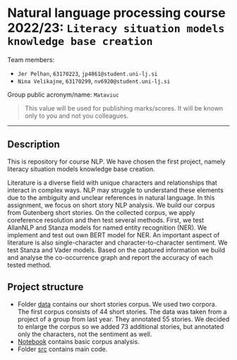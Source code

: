 # Natural language processing course 2022/23: `Literacy situation models knowledge base creation`

Team members:
 * `Jer Pelhan`, `63170223`, `jp4861@student.uni-lj.si`
 * `Nina Velikajne`, `63170299`, `nv6920@student.uni-lj.si`

Group public acronym/name: `Mataviuc`
 > This value will be used for publishing marks/scores. It will be known only to you and not you colleagues.

____________________________________
## Description
This is repository for course NLP. We have chosen the first project, namely literacy situation models knowledge base creation.

Literature is a diverse field with unique characters and relationships that interact in complex ways. NLP may struggle to understand these elements due to the ambiguity and unclear references in natural language. In this assignment, we focus on short story NLP analysis. We build our corpus from Gutenberg short stories. On the collected corpus, we apply coreference resolution and then test several methods. First, we test AllanNLP and Stanza models for named entity recognition (NER). We implement and test out own BERT model for NER. An important aspect of literature is also single-character and character-to-character sentiment. We test Stanza and Vader models. Based on the captured information we build and analyse the co-occurrence graph and report the accuracy of each tested method.

## Project structure
* Folder [data](data/) contains our short stories corpus. We used two corpora. The first corpus consists of 44 short stories. The data was taken from a project of a group from last year. They annotated 55 stories. We decided to enlarge the corpus so we added 73 additional stories, but annotated only the characters, not the sentiment as well.
* [Notebook](corpus_analysis.ipynb) contains basic corpus analysis.
* Folder [src](src/) contains main code.
